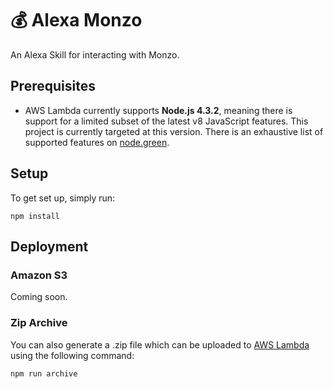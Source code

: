 # 💰 Alexa Monzo

An Alexa Skill for interacting with Monzo.

## Prerequisites

* AWS Lambda currently supports **Node.js 4.3.2**, meaning there is support for a limited subset of the latest v8 JavaScript features. This project is currently targeted at this version. There is an exhaustive list of supported features on [node.green](http://node.green/).


## Setup

To get set up, simply run:

```shell
npm install
```

## Deployment

### Amazon S3

Coming soon.

### Zip Archive

You can also generate a .zip file which can be uploaded to [AWS Lambda](http://docs.aws.amazon.com/lambda/latest/dg/welcome.html) using the following command:

```shell
npm run archive
```
